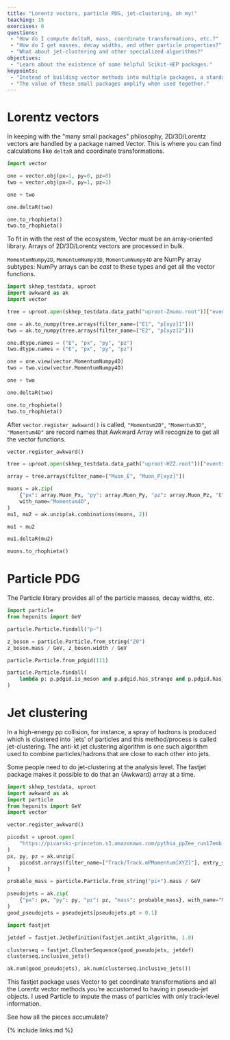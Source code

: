 ```yaml
---
title: "Lorentz vectors, particle PDG, jet-clustering, oh my!"
teaching: 15
exercises: 0
questions:
 - "How do I compute deltaR, mass, coordinate transformations, etc.?"
 - "How do I get masses, decay widths, and other particle properties?"
 - "What about jet-clustering and other specialized algorithms?"
objectives:
 - "Learn about the existence of some helpful Scikit-HEP packages."
keypoints:
 - "Instead of building vector methods into multiple packages, a standalone package provides just that."
 - "The value of these small packages amplify when used together."
---
```


# Lorentz vectors

In keeping with the "many small packages" philosophy, 2D/3D/Lorentz vectors are handled by a package named Vector. This is where you can find calculations like `deltaR` and coordinate transformations.

```python
import vector

one = vector.obj(px=1, py=0, pz=0)
two = vector.obj(px=0, py=1, pz=1)

one + two

one.deltaR(two)

one.to_rhophieta()
two.to_rhophieta()
```

To fit in with the rest of the ecosystem, Vector must be an array-oriented library. Arrays of 2D/3D/Lorentz vectors are processed in bulk.

`MomentumNumpy2D`, `MomentumNumpy3D`, `MomentumNumpy4D` are NumPy array subtypes: NumPy arrays can be *cast* to these types and get all the vector functions.

```python
import skhep_testdata, uproot
import awkward as ak
import vector

tree = uproot.open(skhep_testdata.data_path("uproot-Zmumu.root"))["events"]

one = ak.to_numpy(tree.arrays(filter_name=["E1", "p[xyz]1"]))
two = ak.to_numpy(tree.arrays(filter_name=["E2", "p[xyz]2"]))

one.dtype.names = ("E", "px", "py", "pz")
two.dtype.names = ("E", "px", "py", "pz")

one = one.view(vector.MomentumNumpy4D)
two = two.view(vector.MomentumNumpy4D)

one + two

one.deltaR(two)

one.to_rhophieta()
two.to_rhophieta()
```

After `vector.register_awkward()` is called, `"Momentum2D"`, `"Momentum3D"`, `"Momentum4D"` are record names that Awkward Array will recognize to get all the vector functions.

```python
vector.register_awkward()

tree = uproot.open(skhep_testdata.data_path("uproot-HZZ.root"))["events"]

array = tree.arrays(filter_name=["Muon_E", "Muon_P[xyz]"])

muons = ak.zip(
    {"px": array.Muon_Px, "py": array.Muon_Py, "pz": array.Muon_Pz, "E": array.Muon_E},
    with_name="Momentum4D",
)
mu1, mu2 = ak.unzip(ak.combinations(muons, 2))

mu1 + mu2

mu1.deltaR(mu2)

muons.to_rhophieta()
```

# Particle PDG

The Particle library provides all of the particle masses, decay widths, etc.

```python
import particle
from hepunits import GeV

particle.Particle.findall("p~")

z_boson = particle.Particle.from_string("Z0")
z_boson.mass / GeV, z_boson.width / GeV

particle.Particle.from_pdgid(111)

particle.Particle.findall(
    lambda p: p.pdgid.is_meson and p.pdgid.has_strange and p.pdgid.has_charm
)
```

# Jet clustering

In a high-energy pp collision, for instance, a spray of hadrons is produced which is clustered into `jets' of particles and this method/process is called jet-clustering.  The anti-kt jet clustering algorithm is one such algorithm used to combine particles/hadrons that are close to each other into jets.

Some people need to do jet-clustering at the analysis level. The fastjet package makes it possible to do that an (Awkward) array at a time.

```python
import skhep_testdata, uproot
import awkward as ak
import particle
from hepunits import GeV
import vector

vector.register_awkward()

picodst = uproot.open(
    "https://pivarski-princeton.s3.amazonaws.com/pythia_ppZee_run17emb.picoDst.root:PicoDst"
)
px, py, pz = ak.unzip(
    picodst.arrays(filter_name=["Track/Track.mPMomentum[XYZ]"], entry_stop=100)
)

probable_mass = particle.Particle.from_string("pi+").mass / GeV

pseudojets = ak.zip(
    {"px": px, "py": py, "pz": pz, "mass": probable_mass}, with_name="Momentum4D"
)
good_pseudojets = pseudojets[pseudojets.pt > 0.1]

import fastjet

jetdef = fastjet.JetDefinition(fastjet.antikt_algorithm, 1.0)

clusterseq = fastjet.ClusterSequence(good_pseudojets, jetdef)
clusterseq.inclusive_jets()

ak.num(good_pseudojets), ak.num(clusterseq.inclusive_jets())
```

This fastjet package uses Vector to get coordinate transformations and all the Lorentz vector methods you're accustomed to having in pseudo-jet objects. I used Particle to impute the mass of particles with only track-level information.

See how all the pieces accumulate?

{% include links.md %}
